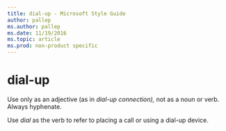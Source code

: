 ```yaml
---
title: dial-up - Microsoft Style Guide
author: pallep
ms.author: pallep
ms.date: 11/19/2016
ms.topic: article
ms.prod: non-product specific
---
```


# dial-up

Use only as an adjective (as in *dial-up connection),* not as a noun or verb. Always hyphenate.

Use *dial* as the verb to refer to placing a call or using a dial-up device.
